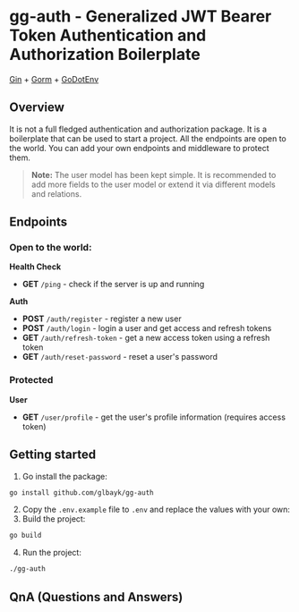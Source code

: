 # gg-auth - Generalized JWT Bearer Token Authentication and Authorization Boilerplate

[Gin](https://github.com/gin-gonic/gin) + [Gorm](https://github.com/go-gorm/gorm) + [GoDotEnv](https://github.com/joho/godotenv)

## Overview

It is not a full fledged authentication and authorization package. It is a boilerplate that can be used to start a project. All the endpoints are open to the world. You can add your own endpoints and middleware to protect them.

> **Note:** The user model has been kept simple. It is recommended to add more fields to the user model or extend it via different models and relations.

## Endpoints

### Open to the world:

**Health Check**

- **GET** `/ping` - check if the server is up and running

**Auth**

- **POST** `/auth/register` - register a new user
- **POST** `/auth/login` - login a user and get access and refresh tokens
- **GET** `/auth/refresh-token` - get a new access token using a refresh token
- **GET** `/auth/reset-password` - reset a user's password

### Protected

**User**

- **GET** `/user/profile` - get the user's profile information (requires access token)

## Getting started

1. Go install the package:

```bash
go install github.com/glbayk/gg-auth
```

2. Copy the `.env.example` file to `.env` and replace the values with your own:
3. Build the project:

```bash
go build
```

4. Run the project:

```bash
./gg-auth
```

## QnA (Questions and Answers)
